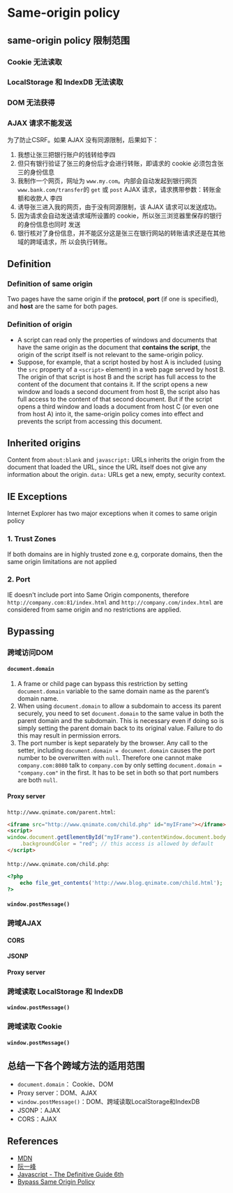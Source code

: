 # Same-origin policy


## same-origin policy 限制范围
### Cookie 无法读取

### LocalStorage 和 IndexDB 无法读取

### DOM 无法获得

### AJAX 请求不能发送
为了防止CSRF。如果 AJAX 没有同源限制，后果如下：
1. 我想让张三把银行账户的钱转给李四
2. 但只有银行验证了张三的身份后才会进行转账，即请求的 cookie 必须包含张三的身份信息
3. 我制作一个网页，网址为 `www.my.com`。内部会自动发起到银行网页
`www.bank.com/transfer`的 `get` 或 `post` AJAX 请求，请求携带参数：转账金额和收款人
李四
4. 诱导张三进入我的网页，由于没有同源限制，该 AJAX 请求可以发送成功。
5. 因为请求会自动发送请求域所设置的 cookie，所以张三浏览器里保存的银行的身份信息也同时
发送
6. 银行核对了身份信息，并不能区分这是张三在银行网站的转账请求还是在其他域的跨域请求，所
以会执行转账。


## Definition
### Definition of same origin
Two pages have the same origin if the **protocol**, **port**
(if one is specified), and **host** are the same for both pages.

### Definition of origin
* A script can read only the properties of windows and documents that have the
same origin as the document that **contains the script**, the origin of the
script itself is not relevant to the same-origin policy.
* Suppose, for example, that a script hosted by host A is included (using the
`src` property of a `<script>` element) in a web page served by host B. The
origin of that script is host B and the script has full access to the content of
 the document that contains it. If the script opens a new window and loads a
second document from host B, the script also has full access to the content of
that second document. But if the script opens a third window and loads a
document from host C (or even one from host A) into it, the same-origin policy
comes into effect and prevents the script from accessing this document.


## Inherited origins
Content from `about:blank` and `javascript:` URLs inherits the origin from the
document that loaded the URL, since the URL itself does not give any information
 about the origin. `data:` URLs get a new, empty, security context.


## IE Exceptions
Internet Explorer has two major exceptions when it comes to same origin policy
### 1. Trust Zones
If both domains are in highly trusted zone e.g, corporate domains, then the same
 origin limitations are not applied
### 2. Port
IE doesn't include port into Same Origin components, therefore
`http://company.com:81/index.html` and `http://company.com/index.html` are
considered from same origin and no restrictions are applied.


## Bypassing
### 跨域访问DOM
#### `document.domain`
1. A frame or child page can bypass this restriction by setting `document.domain`
variable to the same domain name as the parent’s domain name.
2. When using `document.domain` to allow a subdomain to access its parent
securely, you need to set `document.domain` to the same value in both the parent
 domain and the subdomain. This is necessary even if doing so is simply setting
the parent domain back to its original value. Failure to do this may result in
permission errors.
3. The port number is kept separately by the browser. Any call to the setter,
including `document.domain = document.domain` causes the port number to be
overwritten with `null`. Therefore one cannot make `company.com:8080` talk to
`company.com` by only setting `document.domain = "company.com"` in the first. It
 has to be set in both so that port numbers are both `null`.

#### Proxy server
`http://www.qnimate.com/parent.html`:
```html
<iframe src="http://www.qnimate.com/child.php" id="myIFrame"></iframe>
<script>
window.document.getElementById("myIFrame").contentWindow.document.body.style
    .backgroundColor = "red"; // this access is allowed by default
</script>
```
`http://www.qnimate.com/child.php`:
```php
<?php
    echo file_get_contents('http://www.blog.qnimate.com/child.html');
?>
```

#### `window.postMessage()`

### 跨域AJAX
#### CORS
#### JSONP
#### Proxy server

### 跨域读取 LocalStorage 和 IndexDB
#### `window.postMessage()`

### 跨域读取 Cookie
#### `window.postMessage()`


## 总结一下各个跨域方法的适用范围
* `document.domain`： Cookie、DOM
* Proxy server：DOM、AJAX
* `window.postMessage()`：DOM、跨域读取LocalStorage和IndexDB
* JSONP：AJAX
* CORS：AJAX


## References
* [MDN](https://developer.mozilla.org/en-US/docs/Web/Security/Same-origin_policy)  
* [阮一峰](http://www.ruanyifeng.com/blog/2016/04/same-origin-policy.html)
* [Javascript - The Definitive Guide 6th](http://shop.oreilly.com/product/9780596805531.do)
* [Bypass Same Origin Policy](http://qnimate.com/same-origin-policy-in-nutshell/)
